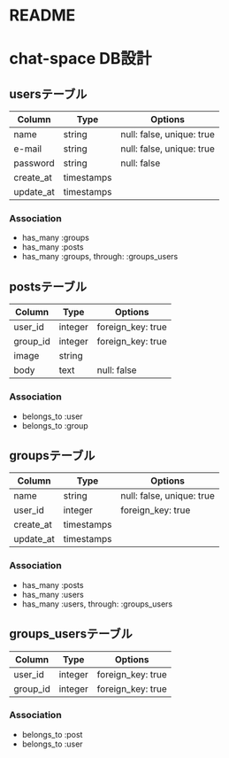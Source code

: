 # README

# chat-space DB設計
## usersテーブル
|Column|Type|Options|
|------|----|-------|
|name|string|null: false, unique: true|
|e-mail|string|null: false, unique: true|
|password|string|null: false|
|create_at|timestamps||
|update_at|timestamps||
### Association
- has_many :groups
- has_many :posts
- has_many :groups, through: :groups_users

## postsテーブル
|Column|Type|Options|
|------|----|-------|
|user_id|integer|foreign_key: true|
|group_id|integer|foreign_key: true|
|image|string||
|body|text|null: false|
### Association
- belongs_to :user
- belongs_to :group


## groupsテーブル
|Column|Type|Options|
|------|----|-------|
|name|string|null: false, unique: true|
|user_id|integer|foreign_key: true|
|create_at|timestamps||
|update_at|timestamps||
### Association
- has_many :posts
- has_many :users
- has_many :users, through: :groups_users

## groups_usersテーブル
|Column|Type|Options|
|------|----|-------|
|user_id|integer|foreign_key: true|
|group_id|integer|foreign_key: true|
### Association
- belongs_to :post
- belongs_to :user

